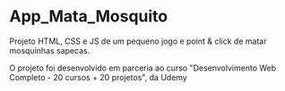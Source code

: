 # App_Mata_Mosquito
Projeto HTML, CSS e JS de um pequeno jogo e point & click de matar mosquinhas sapecas.

O projeto foi desenvolvido em parceria ao curso "Desenvolvimento Web Completo - 20 cursos + 20 projetos", da Udemy
